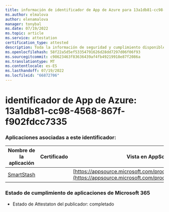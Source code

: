 ```yaml
---
title: información de identificador de App de Azure para 13a1db81-cc98-4568-867f-f902fdcc7335
ms.author: elmalova
author: elenamalova
manager: tonybal
ms.date: 07/19/2022
ms.topic: article
ms.service: attestation
certification_type: attested
description: Toda la información de seguridad y cumplimiento disponible para 13a1db81-cc98-4568-867f-f902fdcc7335.
ms.openlocfilehash: 58f22a5d5ef53354791626d28dd7297d06f06f93
ms.sourcegitcommit: c98623463f83636439af4fb49219918e87f2086a
ms.translationtype: MT
ms.contentlocale: es-ES
ms.lasthandoff: 07/19/2022
ms.locfileid: "66872706"
---
```

# <a name="azure-app-id-13a1db81-cc98-4568-867f-f902fdcc7335"></a>identificador de App de Azure: 13a1db81-cc98-4568-867f-f902fdcc7335


### <a name="apps-associated-with-this-id"></a>Aplicaciones asociadas a este identificador:
| **Nombre de la aplicación** | **Certificado** | **Vista en AppSource** |
|--------------|---------------|-----------------------|
| [SmartStash](../forward/WA200004223.md) |  | [https://appsource.microsoft.com/product/office/WA200004223](https://appsource.microsoft.com/product/office/WA200004223) |

### <a name="microsoft-365-app-compliance-status"></a>Estado de cumplimiento de aplicaciones de Microsoft 365
- Estado de Attestaton del publicador: completado
